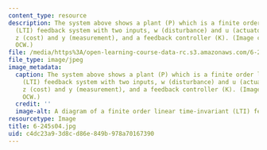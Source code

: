 ```yaml
---
content_type: resource
description: The system above shows a plant (P) which is a finite order linear time-invariant
  (LTI) feedback system with two inputs, w (disturbance) and u (actuator), two outputs,
  z (cost) and y (measurement), and a feedback controller (K). (Image courtesy of
  OCW.)
file: /media/https%3A/open-learning-course-data-rc.s3.amazonaws.com/6-245-multivariable-control-systems-spring-2004/c4dc23a93d8cd86e849b978a70167390_6-245s04.jpg
file_type: image/jpeg
image_metadata:
  caption: The system above shows a plant (P) which is a finite order linear time-invariant
    (LTI) feedback system with two inputs, w (disturbance) and u (actuator), two outputs,
    z (cost) and y (measurement), and a feedback controller (K). (Image courtesy of
    OCW.)
  credit: ''
  image-alt: A diagram of a finite order linear time-invariant (LTI) feedback system.
resourcetype: Image
title: 6-245s04.jpg
uid: c4dc23a9-3d8c-d86e-849b-978a70167390
---
```

